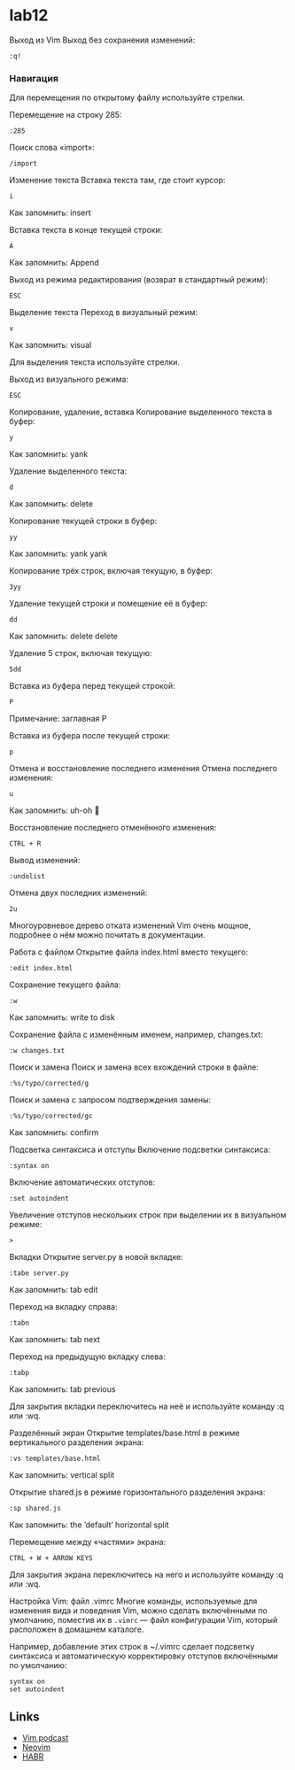 # lab12

Выход из Vim
Выход без сохранения изменений:

```vim
:q!
```

### Навигация
Для перемещения по открытому файлу используйте стрелки.


Перемещение на строку 285:
```vim
:285
```

Поиск слова «import»:
```
/import
```

Изменение текста
Вставка текста там, где стоит курсор:
```
i
```
Как запомнить: insert

Вставка текста в конце текущей строки:
```
A
```
Как запомнить: Append

Выход из режима редактирования (возврат в стандартный режим):
```
ESC
```
Выделение текста
Переход в визуальный режим:
```
v
```
Как запомнить: visual

Для выделения текста используйте стрелки.

Выход из визуального режима:

```
ESC
```
Копирование, удаление, вставка
Копирование выделенного текста в буфер:
```
y
```
Как запомнить: yank

Удаление выделенного текста:
```
d
```
Как запомнить: delete

Копирование текущей строки в буфер:
```
yy
```
Как запомнить: yank yank

Копирование трёх строк, включая текущую, в буфер:
```
3yy
```
Удаление текущей строки и помещение её в буфер:
```
dd
```
Как запомнить: delete delete

Удаление 5 строк, включая текущую:
```
5dd
```
Вставка из буфера перед текущей строкой:
```
P
```
Примечание: заглавная P

Вставка из буфера после текущей строки:
```
p
```
Отмена и восстановление последнего изменения
Отмена последнего изменения:
```
u
```
Как запомнить: uh-oh 🙂

Восстановление последнего отменённого изменения:
```
CTRL + R
```
Вывод изменений:
```
:undolist
```
Отмена двух последних изменений:
```
2u
```
Многоуровневое дерево отката изменений Vim очень мощное, подробнее о нём можно почитать в документации.

Работа с файлом
Открытие файла index.html вместо текущего:
```
:edit index.html
```
Сохранение текущего файла:
```
:w
```
Как запомнить: write to disk

Сохранение файла с изменённым именем, например, changes.txt:
```
:w changes.txt
```
Поиск и замена
Поиск и замена всех вхождений строки в файле:
```
:%s/typo/corrected/g
```
Поиск и замена с запросом подтверждения замены:
```
:%s/typo/corrected/gc
```
Как запомнить: confirm

Подсветка синтаксиса и отступы
Включение подсветки синтаксиса:
```
:syntax on
```
Включение автоматических отступов:
```
:set autoindent
```
Увеличение отступов нескольких строк при выделении их в визуальном режиме:
```
>
```
Вкладки
Открытие server.py в новой вкладке:
```
:tabe server.py
```
Как запомнить: tab edit

Переход на вкладку справа:
```
:tabn
```
Как запомнить: tab next

Переход на предыдущую вкладку слева:
```
:tabp
```
Как запомнить: tab previous

Для закрытия вкладки переключитесь на неё и используйте команду :q или :wq.

Разделённый экран
Открытие templates/base.html в режиме вертикального разделения экрана:
```
:vs templates/base.html
```
Как запомнить: vertical split

Открытие shared.js в режиме горизонтального разделения экрана:
```
:sp shared.js
```
Как запомнить: the ’default’ horizontal split

Перемещение между «частями» экрана:
```
CTRL + W + ARROW KEYS
```
Для закрытия экрана переключитесь на него и используйте команду :q или :wq.

Настройка Vim: файл .vimrc
Многие команды, используемые для изменения вида и поведения Vim, можно сделать включёнными по умолчанию, поместив их в `.vimrc` — файл конфигурации Vim, который расположен в домашнем каталоге.

Например, добавление этих строк в ~/.vimrc сделает подсветку синтаксиса и автоматическую корректировку отступов включёнными по умолчанию:
```
syntax on
set autoindent
```



## Links

- [Vim podcast](http://vimcasts.org/)
- [Neovim](https://neovim.io/doc/user/)
- [HABR](https://tproger.ru/translations/vim-for-beginners/)
